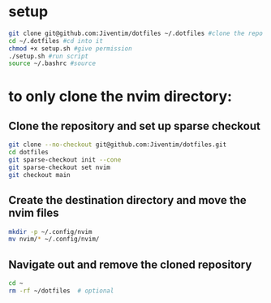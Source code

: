 # setup
```bash
git clone git@github.com:Jiventim/dotfiles ~/.dotfiles #clone the repo
cd ~/.dotfiles #cd into it
chmod +x setup.sh #give permission
./setup.sh #run script
source ~/.bashrc #source
```


# to only clone the nvim directory:

## Clone the repository and set up sparse checkout
```bash
git clone --no-checkout git@github.com:Jiventim/dotfiles.git
cd dotfiles
git sparse-checkout init --cone
git sparse-checkout set nvim
git checkout main
```
## Create the destination directory and move the nvim files
```bash
mkdir -p ~/.config/nvim
mv nvim/* ~/.config/nvim/
```
## Navigate out and remove the cloned repository
```bash
cd ~ 
rm -rf ~/dotfiles  # optional
```
